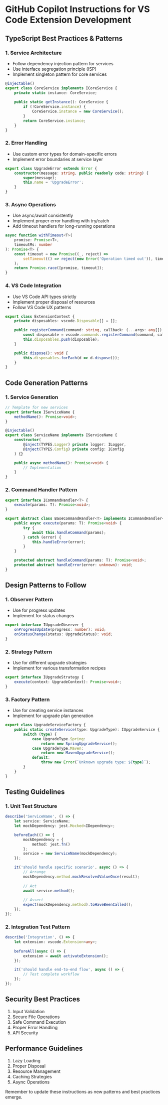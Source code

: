 # GitHub Copilot Instructions for VS Code Extension Development

## TypeScript Best Practices & Patterns

### 1. Service Architecture
- Follow dependency injection pattern for services
- Use interface segregation principle (ISP)
- Implement singleton pattern for core services
```typescript
@injectable()
export class CoreService implements ICoreService {
    private static instance: CoreService;
    
    public static getInstance(): CoreService {
        if (!CoreService.instance) {
            CoreService.instance = new CoreService();
        }
        return CoreService.instance;
    }
}
```

### 2. Error Handling
- Use custom error types for domain-specific errors
- Implement error boundaries at service layer
```typescript
export class UpgradeError extends Error {
    constructor(message: string, public readonly code: string) {
        super(message);
        this.name = 'UpgradeError';
    }
}
```

### 3. Async Operations
- Use async/await consistently
- Implement proper error handling with try/catch
- Add timeout handlers for long-running operations
```typescript
async function withTimeout<T>(
    promise: Promise<T>, 
    timeoutMs: number
): Promise<T> {
    const timeout = new Promise((_, reject) =>
        setTimeout(() => reject(new Error('Operation timed out')), timeoutMs)
    );
    return Promise.race([promise, timeout]);
}
```

### 4. VS Code Integration
- Use VS Code API types strictly
- Implement proper disposal of resources
- Follow VS Code UX patterns
```typescript
export class ExtensionContext {
    private disposables: vscode.Disposable[] = [];

    public registerCommand(command: string, callback: (...args: any[]) => any): void {
        const disposable = vscode.commands.registerCommand(command, callback);
        this.disposables.push(disposable);
    }

    public dispose(): void {
        this.disposables.forEach(d => d.dispose());
    }
}
```

## Code Generation Patterns

### 1. Service Generation
```typescript
// Template for new services
export interface IServiceName {
    methodName(): Promise<void>;
}

@injectable()
export class ServiceName implements IServiceName {
    constructor(
        @inject(TYPES.Logger) private logger: ILogger,
        @inject(TYPES.Config) private config: IConfig
    ) {}

    public async methodName(): Promise<void> {
        // Implementation
    }
}
```

### 2. Command Handler Pattern
```typescript
export interface ICommandHandler<T> {
    execute(params: T): Promise<void>;
}

export abstract class BaseCommandHandler<T> implements ICommandHandler<T> {
    public async execute(params: T): Promise<void> {
        try {
            await this.handleCommand(params);
        } catch (error) {
            this.handleError(error);
        }
    }

    protected abstract handleCommand(params: T): Promise<void>;
    protected abstract handleError(error: unknown): void;
}
```

## Design Patterns to Follow

### 1. Observer Pattern
- Use for progress updates
- Implement for status changes
```typescript
export interface IUpgradeObserver {
    onProgressUpdate(progress: number): void;
    onStatusChange(status: UpgradeStatus): void;
}
```

### 2. Strategy Pattern
- Use for different upgrade strategies
- Implement for various transformation recipes
```typescript
export interface IUpgradeStrategy {
    execute(context: UpgradeContext): Promise<void>;
}
```

### 3. Factory Pattern
- Use for creating service instances
- Implement for upgrade plan generation
```typescript
export class UpgradeServiceFactory {
    public static createService(type: UpgradeType): IUpgradeService {
        switch (type) {
            case UpgradeType.Spring:
                return new SpringUpgradeService();
            case UpgradeType.Maven:
                return new MavenUpgradeService();
            default:
                throw new Error(`Unknown upgrade type: ${type}`);
        }
    }
}
```

## Testing Guidelines

### 1. Unit Test Structure
```typescript
describe('ServiceName', () => {
    let service: ServiceName;
    let mockDependency: jest.Mocked<IDependency>;

    beforeEach(() => {
        mockDependency = {
            method: jest.fn()
        };
        service = new ServiceName(mockDependency);
    });

    it('should handle specific scenario', async () => {
        // Arrange
        mockDependency.method.mockResolvedValueOnce(result);
        
        // Act
        await service.method();
        
        // Assert
        expect(mockDependency.method).toHaveBeenCalled();
    });
});
```

### 2. Integration Test Pattern
```typescript
describe('Integration', () => {
    let extension: vscode.Extension<any>;
    
    beforeAll(async () => {
        extension = await activateExtension();
    });

    it('should handle end-to-end flow', async () => {
        // Test complete workflow
    });
});
```

## Security Best Practices

1. Input Validation
2. Secure File Operations
3. Safe Command Execution
4. Proper Error Handling
5. API Security

## Performance Guidelines

1. Lazy Loading
2. Proper Disposal
3. Resource Management
4. Caching Strategies
5. Async Operations

Remember to update these instructions as new patterns and best practices emerge.